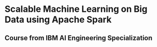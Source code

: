 # Scalable Machine Learning on Big Data using Apache Spark

## Course from IBM AI Engineering Specialization
